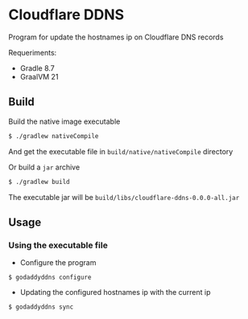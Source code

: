 # Cloudflare DDNS
Program for update the hostnames ip on Cloudflare DNS records

Requeriments:
* Gradle 8.7
* GraalVM 21

## Build
Build the native image executable

```sh
$ ./gradlew nativeCompile
```
And get the executable file in ```build/native/nativeCompile``` directory

Or build a ``jar`` archive

```sh
$ ./gradlew build
```

The executable jar will be ```build/libs/cloudflare-ddns-0.0.0-all.jar```

## Usage
### Using the executable file
* Configure the program
```shell script
$ godaddyddns configure
```
* Updating the configured hostnames ip with the current ip
```shell script
$ godaddyddns sync
```
